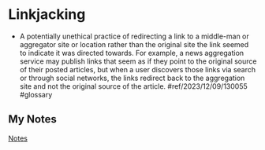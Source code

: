 # Linkjacking
- A potentially unethical practice of redirecting a link to a middle-man or aggregator site or location rather than the original site the link seemed to indicate it was directed towards. For example, a news aggregation service may publish links that seem as if they point to the original source of their posted articles, but when a user discovers those links via search or through social networks, the links redirect back to the aggregation site and not the original source of the article. #ref/2023/12/09/130055 #glossary 
## My Notes
[Notes](mynotes/linkjacking-notes.md)
